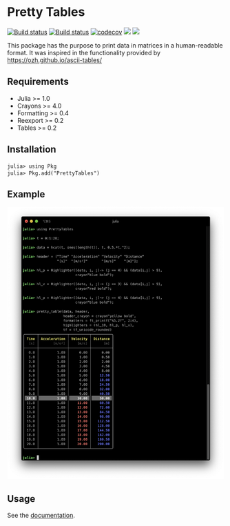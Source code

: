 Pretty Tables
=============

[![Build status](https://github.com/ronisbr/PrettyTables.jl/workflows/CI/badge.svg)](https://github.com/ronisbr/PrettyTables.jl/actions)
[![Build status](https://ci.appveyor.com/api/projects/status/r06s51ispe3cgmqp?svg=true)](https://ci.appveyor.com/project/ronisbr/prettytables-jl)
[![codecov](https://codecov.io/gh/ronisbr/PrettyTables.jl/branch/master/graph/badge.svg)](https://codecov.io/gh/ronisbr/PrettyTables.jl)
[![](https://img.shields.io/badge/docs-stable-blue.svg)][docs-stable-url]
[![](https://img.shields.io/badge/docs-dev-blue.svg)][docs-dev-url]

This package has the purpose to print data in matrices in a human-readable
format. It was inspired in the functionality provided by
https://ozh.github.io/ascii-tables/

## Requirements

* Julia >= 1.0
* Crayons >= 4.0
* Formatting >= 0.4
* Reexport >= 0.2
* Tables >= 0.2

## Installation

```julia-repl
julia> using Pkg
julia> Pkg.add("PrettyTables")
```

## Example

![](./docs/src/assets/welcome_figure.png)

## Usage

See the [documentation][docs-stable-url].

[docs-dev-url]: https://ronisbr.github.io/PrettyTables.jl/dev
[docs-stable-url]: https://ronisbr.github.io/PrettyTables.jl/stable
